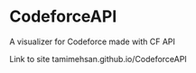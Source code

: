 # CodeforceAPI
A visualizer for Codeforce made with CF API

Link to site tamimehsan.github.io/CodeforceAPI
